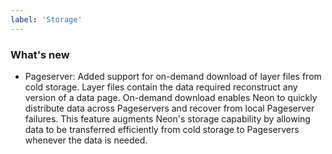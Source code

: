 ```yaml
---
label: 'Storage'
---
```


### What's new

- Pageserver: Added support for on-demand download of layer files from cold storage. Layer files contain the data required reconstruct any version of a data page. On-demand download enables Neon to quickly distribute data across Pageservers and recover from local Pageserver failures. This feature augments Neon's storage capability by allowing data to be transferred efficiently from cold storage to Pageservers whenever the data is needed.
